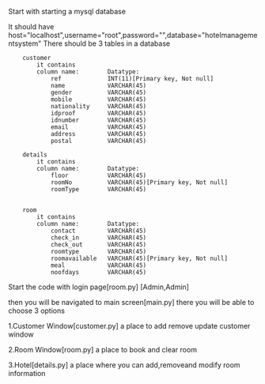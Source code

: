 Start with starting a mysql database
        
        
It should have host="localhost",username="root",password="",database="hotelmanagementsystem"
    There should be 3 tables in a database 
    
        customer
            it contains 
            column name:        Datatype:
                ref             INT(11)[Primary key, Not null]
                name            VARCHAR(45)
                gender          VARCHAR(45)
                mobile          VARCHAR(45)
                nationality     VARCHAR(45)
                idproof         VARCHAR(45)
                idnumber        VARCHAR(45)
                email           VARCHAR(45)
                address         VARCHAR(45)
                postal          VARCHAR(45)

        details
            it contains
            column name:        Datatype:
                floor           VARCHAR(45)
                roomNo          VARCHAR(45)[Primary key, Not null]
                roomType        VARCHAR(45)

                
        room
            it contains
            column name:        Datatype:
                contact         VARCHAR(45)
                check_in        VARCHAR(45)
                check_out       VARCHAR(45)
                roomtype        VARCHAR(45)
                roomavailable   VARCHAR(45)[Primary key, Not null]
                meal            VARCHAR(45)
                noofdays        VARCHAR(45)


Start the code with login page[room.py]
[Admin,Admin]

then you will be navigated to main screen[main.py]
there you will be able to choose 3 options 

1.Customer Window[customer.py]
    a place to add remove update customer window


2.Room Window[room.py]
    a place to book and clear room


3.Hotel[details.py]
    a place where you can add,removeand modify room information